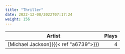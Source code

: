 ```yaml
---
title: "Thriller"
date: 2022-12-08/2022T07:17:24
weight: 156
---
```




 Artist | Plays 
----- | -----:
[Michael Jackson]({{< ref "a6739">}}) | 4
